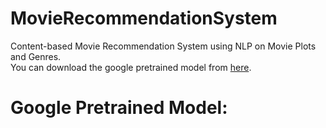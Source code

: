 # MovieRecommendationSystem
Content-based Movie Recommendation System using NLP on Movie Plots and Genres.  
You can download the google pretrained model from [here](https://drive.google.com/file/d/0B7XkCwpI5KDYNlNUTTlSS21pQmM/edit?resourcekey=0-wjGZdNAUop6WykTtMip30g).

# Google Pretrained Model:


